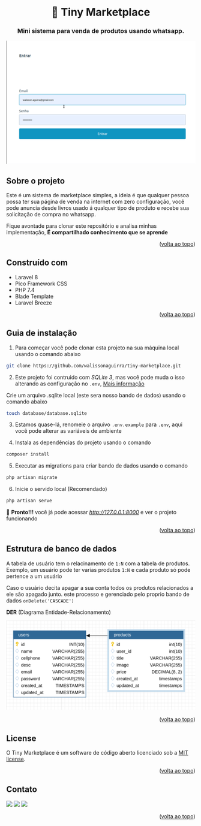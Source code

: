 <h1 align="center">🛒 Tiny Marketplace</h1>
<h3 align="center">Mini sistema para venda de produtos usando whatsapp.</h3>

![Print Screen Tiny Marketplace](docs/screen-tiny-marketplace.gif)

## Sobre o projeto

Este é um sistema de marketplace simples, a ideia é que qualquer pessoa possa ter sua página de venda na internet com zero configuração, você pode anuncia desde livros usado á qualquer tipo de produto e recebe sua solicitação de compra no whatsapp. 

Fique avontade para clonar este repositório e analisa minhas implementação, **É compartilhado conhecimento que se aprende**

<p align="right">(<a href="#readme">volta ao topo</a>)</p>

## Construído com
- Laravel 8
- Pico Framework CSS
- PHP 7.4
- Blade Template
- Laravel Breeze

<p align="right">(<a href="#readme">volta ao topo</a>)</p>


## Guia de instalação
1. Para começar você pode clonar esta projeto na sua máquina local usando o comando abaixo
```sh
git clone https://github.com/walissonaguirra/tiny-marketplace.git
```

2. Este projeto foi contruido com _SQLite 3_, mas você pode muda o isso alterando as configuração no `.env`, [Mais informação](https://laravel.com/docs/8.x/database#introduction)

Crie um arquivo .sqlite local (este sera nosso bando de dados) usando o comando abaixo
```sh
touch database/database.sqlite
```

3. Estamos quase-lá, renomeie o arquivo `.env.example` para `.env`, aqui você pode alterar as variáveis de ambiente

4. Instala as dependências do projeto usando o comando
```sh
composer install
```

5. Executar as migrations para criar bando de dados usando o comando
```sh
php artisan migrate
```

6. Inicie o servido local (Recomendado)
```sh
php artisan serve
```

🎉 **Pronto!!!** você já pode acessar _http://127.0.0.1:8000_ e ver o projeto funcionando

<p align="right">(<a href="#readme">volta ao topo</a>)</p>

## Estrutura de banco de dados

A tabela de usuário tem o relacinamento de `1:N` com a tabela de produtos. Exemplo, um usuário pode ter varias produtos `1:N` e cada produto só pode pertence a um usuário

Caso o usuário decita apagar a sua conta todos os produtos relacionados a ele são apagado junto. este processo e gerenciado pelo proprio bando de dados `onDelete('CASCADE')`

**DER** (Diagrama Entidade-Relacionamento)

![Diagrama Entidade-Relacionamento](docs/DER_SQLite.png)

<p align="right">(<a href="#readme">volta ao topo</a>)</p>

## License

O Tiny Marketplace é um software de código aberto licenciado sob a [MIT license](https://opensource.org/licenses/MIT).

<p align="right">(<a href="#readme">volta ao topo</a>)</p>

## Contato

<a href="mailto:walisson.aguirra@gmail.com"><img src="https://img.shields.io/badge/walisson.aguirra@gmail.com-D14836?style=for-the-badge&logo=gmail&logoColor=white"/></a>
<a href="https://wa.me/5594984278097"><img src="https://img.shields.io/badge/WhatsApp-25D366?style=for-the-badge&logo=whatsapp&logoColor=white"/></a>
<a href="https://www.linkedin.com/in/walissonaguirra"><img src="https://img.shields.io/badge/Walisson%20Aguirra-0077B5?style=for-the-badge&logo=linkedin&logoColor=white"/></a>

<p align="right">(<a href="#readme">volta ao topo</a>)</p>
